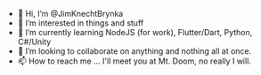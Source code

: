 - 👋 Hi, I’m @JimKnechtBrynka
- 👀 I’m interested in things and stuff
- 🌱 I’m currently learning NodeJS (for work), Flutter/Dart, Python, C#/Unity
- 💞️ I’m looking to collaborate on anything and nothing all at once.
- 📫 How to reach me ... I'll meet you at Mt. Doom, no really I will.

<!---
JimKnechtBrynka/JimKnechtBrynka is a ✨ special ✨ repository because its `README.md` (this file) appears on your GitHub profile.
You can click the Preview link to take a look at your changes.
--->
